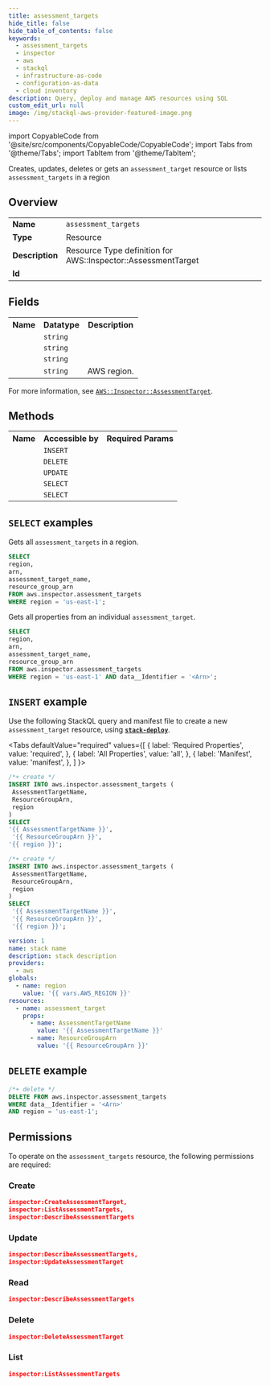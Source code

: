 ```yaml
---
title: assessment_targets
hide_title: false
hide_table_of_contents: false
keywords:
  - assessment_targets
  - inspector
  - aws
  - stackql
  - infrastructure-as-code
  - configuration-as-data
  - cloud inventory
description: Query, deploy and manage AWS resources using SQL
custom_edit_url: null
image: /img/stackql-aws-provider-featured-image.png
---
```


import CopyableCode from '@site/src/components/CopyableCode/CopyableCode';
import Tabs from '@theme/Tabs';
import TabItem from '@theme/TabItem';

Creates, updates, deletes or gets an <code>assessment_target</code> resource or lists <code>assessment_targets</code> in a region

## Overview
<table>
<tbody>
<tr><td><b>Name</b></td><td><code>assessment_targets</code></td></tr>
<tr><td><b>Type</b></td><td>Resource</td></tr>
<tr><td><b>Description</b></td><td>Resource Type definition for AWS::Inspector::AssessmentTarget</td></tr>
<tr><td><b>Id</b></td><td><CopyableCode code="aws.inspector.assessment_targets" /></td></tr>
</tbody>
</table>

## Fields
<table>
<tbody>
<tr><th>Name</th><th>Datatype</th><th>Description</th></tr><tr><td><CopyableCode code="arn" /></td><td><code>string</code></td><td></td></tr>
<tr><td><CopyableCode code="assessment_target_name" /></td><td><code>string</code></td><td></td></tr>
<tr><td><CopyableCode code="resource_group_arn" /></td><td><code>string</code></td><td></td></tr>
<tr><td><CopyableCode code="region" /></td><td><code>string</code></td><td>AWS region.</td></tr>
</tbody>
</table>

For more information, see <a href="https://docs.aws.amazon.com/AWSCloudFormation/latest/UserGuide/aws-resource-inspector-assessmenttarget.html"><code>AWS::Inspector::AssessmentTarget</code></a>.

## Methods

<table>
<tbody>
  <tr>
    <th>Name</th>
    <th>Accessible by</th>
    <th>Required Params</th>
  </tr>
  <tr>
    <td><CopyableCode code="create_resource" /></td>
    <td><code>INSERT</code></td>
    <td><CopyableCode code="region" /></td>
  </tr>
  <tr>
    <td><CopyableCode code="delete_resource" /></td>
    <td><code>DELETE</code></td>
    <td><CopyableCode code="data__Identifier, region" /></td>
  </tr>
  <tr>
    <td><CopyableCode code="update_resource" /></td>
    <td><code>UPDATE</code></td>
    <td><CopyableCode code="data__Identifier, data__PatchDocument, region" /></td>
  </tr>
  <tr>
    <td><CopyableCode code="list_resources" /></td>
    <td><code>SELECT</code></td>
    <td><CopyableCode code="region" /></td>
  </tr>
  <tr>
    <td><CopyableCode code="get_resource" /></td>
    <td><code>SELECT</code></td>
    <td><CopyableCode code="data__Identifier, region" /></td>
  </tr>
</tbody>
</table>

## `SELECT` examples
Gets all <code>assessment_targets</code> in a region.
```sql
SELECT
region,
arn,
assessment_target_name,
resource_group_arn
FROM aws.inspector.assessment_targets
WHERE region = 'us-east-1';
```
Gets all properties from an individual <code>assessment_target</code>.
```sql
SELECT
region,
arn,
assessment_target_name,
resource_group_arn
FROM aws.inspector.assessment_targets
WHERE region = 'us-east-1' AND data__Identifier = '<Arn>';
```

## `INSERT` example

Use the following StackQL query and manifest file to create a new <code>assessment_target</code> resource, using [__`stack-deploy`__](https://pypi.org/project/stack-deploy/).

<Tabs
    defaultValue="required"
    values={[
      { label: 'Required Properties', value: 'required', },
      { label: 'All Properties', value: 'all', },
      { label: 'Manifest', value: 'manifest', },
    ]
}>
<TabItem value="required">

```sql
/*+ create */
INSERT INTO aws.inspector.assessment_targets (
 AssessmentTargetName,
 ResourceGroupArn,
 region
)
SELECT 
'{{ AssessmentTargetName }}',
 '{{ ResourceGroupArn }}',
'{{ region }}';
```
</TabItem>
<TabItem value="all">

```sql
/*+ create */
INSERT INTO aws.inspector.assessment_targets (
 AssessmentTargetName,
 ResourceGroupArn,
 region
)
SELECT 
 '{{ AssessmentTargetName }}',
 '{{ ResourceGroupArn }}',
 '{{ region }}';
```
</TabItem>
<TabItem value="manifest">

```yaml
version: 1
name: stack name
description: stack description
providers:
  - aws
globals:
  - name: region
    value: '{{ vars.AWS_REGION }}'
resources:
  - name: assessment_target
    props:
      - name: AssessmentTargetName
        value: '{{ AssessmentTargetName }}'
      - name: ResourceGroupArn
        value: '{{ ResourceGroupArn }}'

```
</TabItem>
</Tabs>

## `DELETE` example

```sql
/*+ delete */
DELETE FROM aws.inspector.assessment_targets
WHERE data__Identifier = '<Arn>'
AND region = 'us-east-1';
```

## Permissions

To operate on the <code>assessment_targets</code> resource, the following permissions are required:

### Create
```json
inspector:CreateAssessmentTarget,
inspector:ListAssessmentTargets,
inspector:DescribeAssessmentTargets
```

### Update
```json
inspector:DescribeAssessmentTargets,
inspector:UpdateAssessmentTarget
```

### Read
```json
inspector:DescribeAssessmentTargets
```

### Delete
```json
inspector:DeleteAssessmentTarget
```

### List
```json
inspector:ListAssessmentTargets
```
